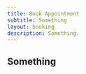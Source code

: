 ```yaml
---
title: Book Appointment
subtitle: Something
layout: booking
description: Something.
---
```


## Something